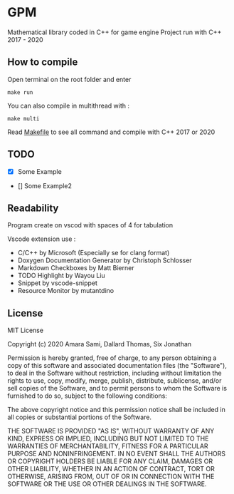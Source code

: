 # GPM
Mathematical library coded in C++ for game engine
Project run with C++ 2017 - 2020

## How to compile
Open terminal on the root folder and enter 
```
make run
```
You can also compile in multithread with :
```
make multi
```
Read [Makefile](Makefile) to see all command and compile with C++ 2017 or 2020

## TODO

- [x] Some Example
- [] Some Example2

## Readability
Program create on vscod with spaces of 4 for tabulation

Vscode extension use :
- C/C++ by Microsoft (Especially se for clang format)
- Doxygen Documentation Generator by Christoph Schlosser
- Markdown Checkboxes by Matt Bierner
- TODO Highlight by Wayou Liu
- Snippet by vscode-snippet
- Resource Monitor by mutantdino

## License
MIT License

Copyright (c) 2020 Amara Sami, Dallard Thomas, Six Jonathan

Permission is hereby granted, free of charge, to any person obtaining a copy
of this software and associated documentation files (the "Software"), to deal
in the Software without restriction, including without limitation the rights
to use, copy, modify, merge, publish, distribute, sublicense, and/or sell
copies of the Software, and to permit persons to whom the Software is
furnished to do so, subject to the following conditions:

The above copyright notice and this permission notice shall be included in all
copies or substantial portions of the Software.

THE SOFTWARE IS PROVIDED "AS IS", WITHOUT WARRANTY OF ANY KIND, EXPRESS OR
IMPLIED, INCLUDING BUT NOT LIMITED TO THE WARRANTIES OF MERCHANTABILITY,
FITNESS FOR A PARTICULAR PURPOSE AND NONINFRINGEMENT. IN NO EVENT SHALL THE
AUTHORS OR COPYRIGHT HOLDERS BE LIABLE FOR ANY CLAIM, DAMAGES OR OTHER
LIABILITY, WHETHER IN AN ACTION OF CONTRACT, TORT OR OTHERWISE, ARISING FROM,
OUT OF OR IN CONNECTION WITH THE SOFTWARE OR THE USE OR OTHER DEALINGS IN THE
SOFTWARE.
